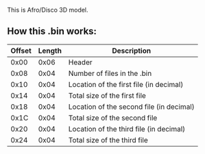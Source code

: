 This is Afro/Disco 3D model.

## How this .bin works:

Offset	|	Length	|	Description	|
-----	|	-----	|	-----	|
0x00	|	0x06	|	Header	|
0x08	|	0x04	|	Number of files in the .bin	|
0x10	|	0x04	|	Location of the first file (in decimal)	|
0x14	|	0x04	|	Total size of the first file	|
0x18	|	0x04	|	Location of the second file (in decimal)	|
0x1C	|	0x04	|	Total size of the second file	|
0x20	|	0x04	|	Location of the third file (in decimal)	|
0x24	|	0x04	|	Total size of the third file	|
